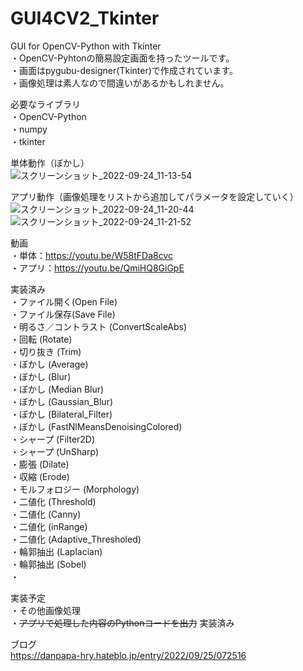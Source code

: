 # GUI4CV2_Tkinter  
GUI for OpenCV-Python with Tkinter  
・OpenCV-Pyhtonの簡易設定画面を持ったツールです。  
・画面はpygubu-designer(Tkinter)で作成されています。  
・画像処理は素人なので間違いがあるかもしれません。  
  
必要なライブラリ  
・OpenCV-Python  
・numpy  
・tkinter
  
単体動作（ぼかし）  
![スクリーンショット_2022-09-24_11-13-54](https://user-images.githubusercontent.com/86605611/192075844-00cecf9b-a432-4740-b0da-f4ccbdbb8d80.png)

  
アプリ動作（画像処理をリストから追加してパラメータを設定していく）  
![スクリーンショット_2022-09-24_11-20-44](https://user-images.githubusercontent.com/86605611/192076052-25b7f997-86cd-4de7-a650-48c55700d2cc.png)
![スクリーンショット_2022-09-24_11-21-52](https://user-images.githubusercontent.com/86605611/192076061-6e088691-ed36-4180-971a-e33c218a0d89.png)

  
動画    
・単体：https://youtu.be/W58tFDa8cvc  
・アプリ：https://youtu.be/QmiHQ8GiGpE  
  
実装済み  
・ファイル開く(Open File)  
・ファイル保存(Save File)  
・明るさ／コントラスト (ConvertScaleAbs)  
・回転 (Rotate)  
・切り抜き (Trim)  
・ぼかし (Average)  
・ぼかし (Blur)  
・ぼかし (Median Blur)  
・ぼかし (Gaussian_Blur)  
・ぼかし (Bilateral_Filter)  
・ぼかし (FastNlMeansDenoisingColored)  
・シャープ (Filter2D)  
・シャープ (UnSharp)  
・膨張 (Dilate)  
・収縮 (Erode)  
・モルフォロジー (Morphology)  
・二値化 (Threshold)  
・二値化 (Canny)  
・二値化 (inRange)  
・二値化 (Adaptive_Thresholed)  
・輪郭抽出 (Laplacian)  
・輪郭抽出 (Sobel)  
・  
  
実装予定  
・その他画像処理  
・~~アプリで処理した内容のPythonコードを出力~~ 実装済み  
  
ブログ  
https://danpapa-hry.hateblo.jp/entry/2022/09/25/072516  
